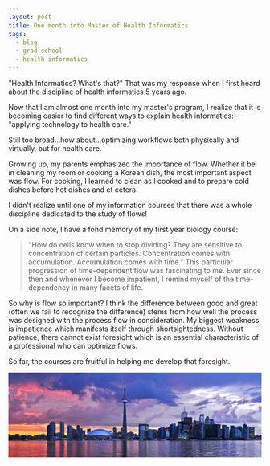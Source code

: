 ```yaml
---
layout: post
title: One month into Master of Health Informatics
tags:
  - blog
  - grad school
  - health informatics
---
```


"Health Informatics? What's that?" That was my response when I first heard about the discipline of health informatics 5 years ago.

Now that I am almost one month into my master's program, I realize that it is becoming easier to find different ways to explain health informatics: "applying technology to health care."

Still too broad...how about...optimizing workflows both physically and virtually, but for health care.

Growing up, my parents emphasized the importance of flow. Whether it be in cleaning my room or cooking a Korean dish, the most important aspect was flow. For cooking, I learned to clean as I cooked and to prepare cold dishes before hot dishes and et cetera.

I didn't realize until one of my information courses that there was a whole discipline dedicated to the study of flows!

On a side note, I have a fond memory of my first year biology course:
> "How do cells know when to stop dividing? They are sensitive to concentration of certain particles. Concentration comes with accumulation. Accumulation comes with time."
This particular progression of time-dependent flow was fascinating to me. Ever since then and whenever I become impatient, I remind myself of the time-dependency in many facets of life.

So why is flow so important? I think the difference between good and great (often we fail to recognize the difference) stems from how well the process was designed with the process flow in consideration. My biggest weakness is impatience which manifests itself through shortsightedness. Without patience, there cannot exist foresight which is an essential characteristic of a professional who can optimize flows.

So far, the courses are fruitful in helping me develop that foresight.

![Toronto_Ontario.jpg](/images/Toronto_Ontario.jpg)